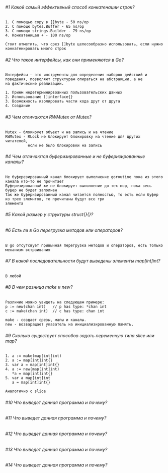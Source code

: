 ###### #1 Какой самый эффективный способ конкатенации строк?

    1. C помощью copy в []byte - 50 ns/op
    2. C помощю bytes.Buffer - 65 ns/op
    3. C помощю strings.Builder - 79 ns/op
    4. Конкатеницая + - 100 ns/op
    
    Стоит отметить, что срез []byte целесообразно использовать, если нужно конкатенировать много строк

###### #2 Что такое интерфейсы, как они применяются в Go?
    Интерфейсы — это инструменты для определения наборов действий и поведения, позволяют структурам опираться на абстракции, а не
    на фактические реализации.
    
    1. Прием недетерминирвоанных пользовательских данных
    2. Использование []interface{}
    3. Возможность изолировать части кода друг от друга
    4. Создание 

###### #3 Чем отличаются RWMutex от Mutex?

    Mutex - блокирует объект и на запись и на чтение
    RWMutex - RLock не блокирует блокировку на чтение для других читателей,
              если не было блокировки на запись  

###### #4 Чем отличаются буферизированные и не буферизированные каналы?

    Не буферезированный канал блокирует выполнение goroutine пока из этого канала кто-то не прочитает
    Буферезированный же не блокирует выполнение до тех пор, пока весь буфер не будет заполнен
    Так же буферизированный канал читается полностью, то есть если буфер из трех элемнтов, то прочитаны будут все три
    элемента

###### #5 Какой размер у структуры struct{}{}?
    
    
    
###### #6 Есть ли в Go перегрузка методов или операторов?

    В go отсутсвует привычная перегрузка методов и операторов, есть только механизм встраивания

###### #7 В какой последовательности будут выведены элементы map[int]int?

    В любой

###### #8 В чем разница make и new?

    Различие можно увидеть на следующем примере:  
    p := new(chan int)   // p has type: *chan int   
    c := make(chan int)  // c has type: chan int
    
    make - создает срезы, мапы и каналы.  
    new - возваращает указатель на инициализированную память.  

###### #9 Сколько существует способов задать переменную типа slice или map?

    1. a := make(map[int]int)
    2. a := map[int]int{}
    3. var a = map[int]int{}
    4. a := new(map[int]int)
       *a = map[int]int{} 
    5. var a map[int]int
       a = map[int]int{}

    Аналогично с slice

###### #10 Что выведет данная программа и почему?

###### #11 Что выведет данная программа и почему?

###### #12 Что выведет данная программа и почему?

###### #13 Что выведет данная программа и почему?

###### #14 Что выведет данная программа и почему?

